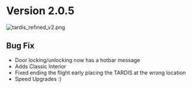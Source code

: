 # Version 2.0.5

![tardis_refined_v2.png](tardis_refined_v2.png)

## Bug Fix
- Door locking/unlocking now has a hotbar message
- Adds Classic Interior
- Fixed ending the flight early placing the TARDIS at the wrong location
- Speed Upgrades :)